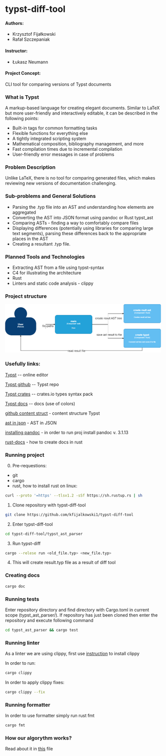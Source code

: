 # typst-diff-tool

#### Authors:
- Krzysztof Fijałkowski
- Rafał Szczepaniak

#### Instructor:
- Łukasz Neumann

#### Project Concept:
CLI tool for comparing versions of Typst documents

### What is Typst
A markup-based language for creating elegant documents. Similar to LaTeX but more user-friendly and interactively editable, it can be described in the following points:

- Built-in tags for common formatting tasks
- Flexible functions for everything else
- A tightly integrated scripting system
- Mathematical composition, bibliography management, and more
- Fast compilation times due to incremental compilation
- User-friendly error messages in case of problems

### Problem Description
Unlike LaTeX, there is no tool for comparing generated files, which makes reviewing new versions of documentation challenging.

### Sub-problems and General Solutions
- Parsing the .typ file into an AST and understanding how elements are aggregated
- Converting the AST into JSON format using pandoc or Rust typst_ast
- Comparing ASTs - finding a way to comfortably compare files
- Displaying differences (potentially using libraries for comparing large text segments), parsing these differences back to the appropriate places in the AST
- Creating a resultant .typ file.

### Planned Tools and Technologies
- Extracting AST from a file using typst-syntax
- C4 for illustrating the architecture
- Rust
- Linters and static code analysis - clippy

### Project structure
![c4.drawio.png](docs%2Fc4.drawio.png)

### Usefully links:

[Typst](https://typst.app/) -- online editor

[Typst github](https://github.com/typst/typst) -- Typst repo

[Typst crates](https://crates.io/crates/typst-syntax) -- crates.io types syntax pack

[Typst docs](https://typst.app/docs/reference/visualize/color/) -- docs (use of colors)

[github content struct](https://github.com/typst/typst/blob/main/crates/typst/src/foundations/content.rs#L75) - content structure Typst

[ast in json](https://esdiscuss.org/topic/ast-in-json-format) - AST in JSON

[installing pandoc](https://pandoc.org/installing.htm) - in order to run proj install pandoc v. 3.1.13

[rust-docs](https://doc.rust-lang.org/rustdoc/what-is-rustdoc.html) - how to create docs in rust

### Running project
0. Pre-requestions:
 - git
 - cargo
 - rust, how to install rust on linux:
``` bash
curl --proto '=https' --tlsv1.2 -sSf https://sh.rustup.rs | sh
```


1. Clone repository with typst-diff-tool

``` bash
git clone https://github.com/kfijalkowski1/typst-diff-tool
```
2. Enter typst-diff-tool

``` bash
cd typst-diff-tool/typst_ast_parser
```

3. Run typst-diff

``` bash
cargo --relese run <old_file.typ> <new_file.typ>
```

4. This will create result.typ file as a result of diff tool


### Creating docs

```bash
cargo doc
```

### Running tests
Enter repository directory and find directory with Cargo.toml in current scope (typst_ast_parser/).
If repository has just been cloned then enter the repository and execute following command

``` bash
cd typst_ast_parser && cargo test
```


### Running linter

As a linter we are using clippy, first use [instruction](https://github.com/rust-lang/rust-clippy) to install clippy

In order to run:

``` bash
cargo clippy
```

In order to apply clippy fixes:
```bash
cargo clippy --fix
```


### Running formatter
In order to use formatter simply run rust fmt

```bash
cargo fmt
```

### How our algorythm works?

Read about it in [this](docs/compareDocs.md) file